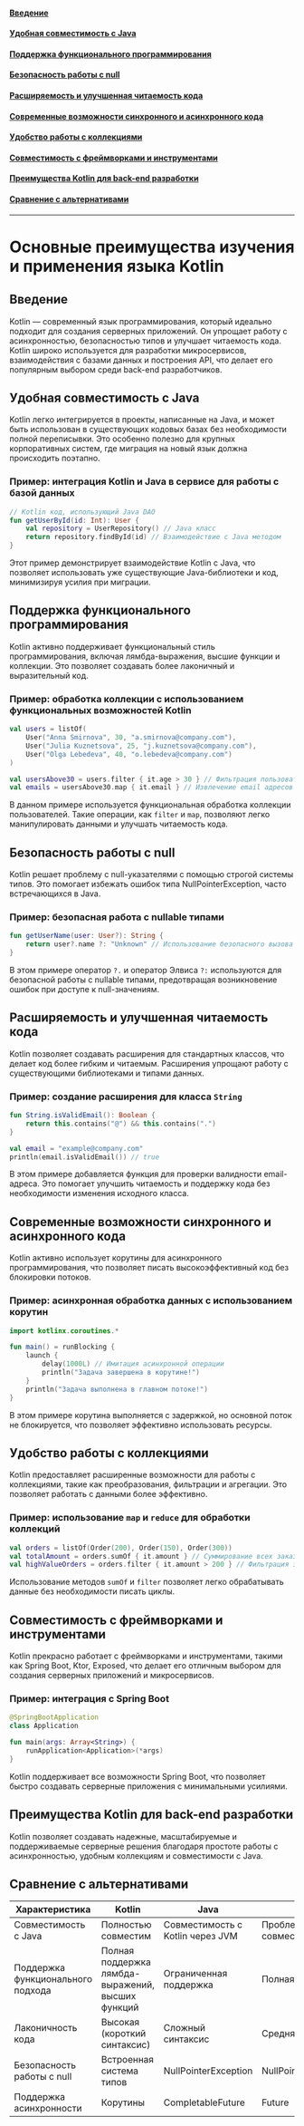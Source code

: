 #### [Введение](#Введение-1)
#### [Удобная совместимость с Java](#Удобная-совместимость-с-java-1)
#### [Поддержка функционального программирования](#Поддержка-функционального-программирования-1)
#### [Безопасность работы с null](#Безопасность-работы-с-null-1)
#### [Расширяемость и улучшенная читаемость кода](#Расширяемость-и-улучшенная-читаемость-кода-1)
#### [Современные возможности синхронного и асинхронного кода](#Современные-возможности-синхронного-и-асинхронного-кода-1)
#### [Удобство работы с коллекциями](#Удобство-работы-с-коллекциями-1)
#### [Совместимость с фреймворками и инструментами](#Совместимость-с-фреймворками-и-инструментами-1)
#### [Преимущества Kotlin для back-end разработки](#Преимущества-Kotlin-для-back-end-разработки-1)
#### [Сравнение с альтернативами](#Сравнение-с-альтернативами-1)

---

# Основные преимущества изучения и применения языка Kotlin

## Введение
Kotlin — современный язык программирования, который идеально подходит для создания серверных приложений. Он упрощает работу с асинхронностью, безопасностью типов и улучшает читаемость кода. Kotlin широко используется для разработки микросервисов, взаимодействия с базами данных и построения API, что делает его популярным выбором среди back-end разработчиков.

## Удобная совместимость с Java
Kotlin легко интегрируется в проекты, написанные на Java, и может быть использован в существующих кодовых базах без необходимости полной переписывки. Это особенно полезно для крупных корпоративных систем, где миграция на новый язык должна происходить поэтапно.

### Пример: интеграция Kotlin и Java в сервисе для работы с базой данных
```kotlin
// Kotlin код, использующий Java DAO
fun getUserById(id: Int): User {
    val repository = UserRepository() // Java класс
    return repository.findById(id) // Взаимодействие с Java методом
}
```
Этот пример демонстрирует взаимодействие Kotlin с Java, что позволяет использовать уже существующие Java-библиотеки и код, минимизируя усилия при миграции.

## Поддержка функционального программирования
Kotlin активно поддерживает функциональный стиль программирования, включая лямбда-выражения, высшие функции и коллекции. Это позволяет создавать более лаконичный и выразительный код.

### Пример: обработка коллекции с использованием функциональных возможностей Kotlin
```kotlin
val users = listOf(
    User("Anna Smirnova", 30, "a.smirnova@company.com"),
    User("Julia Kuznetsova", 25, "j.kuznetsova@company.com"),
    User("Olga Lebedeva", 40, "o.lebedeva@company.com")
)

val usersAbove30 = users.filter { it.age > 30 } // Фильтрация пользователей старше 30 лет
val emails = usersAbove30.map { it.email } // Извлечение email адресов
```
В данном примере используется функциональная обработка коллекции пользователей. Такие операции, как `filter` и `map`, позволяют легко манипулировать данными и улучшать читаемость кода.

## Безопасность работы с null
Kotlin решает проблему с null-указателями с помощью строгой системы типов. Это помогает избежать ошибок типа NullPointerException, часто встречающихся в Java.

### Пример: безопасная работа с nullable типами
```kotlin
fun getUserName(user: User?): String {
    return user?.name ?: "Unknown" // Использование безопасного вызова и оператора Элвиса
}
```
В этом примере оператор `?.` и оператор Элвиса `?:` используются для безопасной работы с nullable типами, предотвращая возникновение ошибок при доступе к null-значениям.

## Расширяемость и улучшенная читаемость кода
Kotlin позволяет создавать расширения для стандартных классов, что делает код более гибким и читаемым. Расширения упрощают работу с существующими библиотеками и типами данных.

### Пример: создание расширения для класса `String`
```kotlin
fun String.isValidEmail(): Boolean {
    return this.contains("@") && this.contains(".")
}

val email = "example@company.com"
println(email.isValidEmail()) // true
```
В этом примере добавляется функция для проверки валидности email-адреса. Это помогает улучшить читаемость и поддержку кода без необходимости изменения исходного класса.

## Современные возможности синхронного и асинхронного кода
Kotlin активно использует корутины для асинхронного программирования, что позволяет писать высокоэффективный код без блокировки потоков.

### Пример: асинхронная обработка данных с использованием корутин
```kotlin
import kotlinx.coroutines.*

fun main() = runBlocking {
    launch {
        delay(1000L) // Имитация асинхронной операции
        println("Задача завершена в корутине!")
    }
    println("Задача выполнена в главном потоке!")
}
```
В этом примере корутина выполняется с задержкой, но основной поток не блокируется, что позволяет эффективно использовать ресурсы.

## Удобство работы с коллекциями
Kotlin предоставляет расширенные возможности для работы с коллекциями, такие как преобразования, фильтрации и агрегации. Это позволяет работать с данными более эффективно.

### Пример: использование `map` и `reduce` для обработки коллекций
```kotlin
val orders = listOf(Order(200), Order(150), Order(300))
val totalAmount = orders.sumOf { it.amount } // Суммирование всех заказов
val highValueOrders = orders.filter { it.amount > 200 } // Фильтрация заказов с суммой больше 200
```
Использование методов `sumOf` и `filter` позволяет легко обрабатывать данные без необходимости писать циклы.

## Совместимость с фреймворками и инструментами
Kotlin прекрасно работает с фреймворками и инструментами, такими как Spring Boot, Ktor, Exposed, что делает его отличным выбором для создания серверных приложений и микросервисов.

### Пример: интеграция с Spring Boot
```kotlin
@SpringBootApplication
class Application

fun main(args: Array<String>) {
    runApplication<Application>(*args)
}
```
Kotlin поддерживает все возможности Spring Boot, что позволяет быстро создавать серверные приложения с минимальными усилиями.

## Преимущества Kotlin для back-end разработки
Kotlin позволяет создавать надежные, масштабируемые и поддерживаемые серверные решения благодаря простоте работы с асинхронностью, удобным коллекциям и совместимости с Java.

## Сравнение с альтернативами

| Характеристика         | Kotlin                           | Java                            | Scala                          |
|------------------------|----------------------------------|---------------------------------|--------------------------------|
| Совместимость с Java   | Полностью совместим              | Совместимость с Kotlin через JVM | Проблемы с совместимостью      |
| Поддержка функционального подхода | Полная поддержка лямбда-выражений, высших функций | Ограниченная поддержка        | Полная поддержка              |
| Лаконичность кода      | Высокая (короткий синтаксис)      | Сложный синтаксис               | Средняя                       |
| Безопасность работы с null | Встроенная система типов       | NullPointerException            | NullPointerException          |
| Поддержка асинхронности | Корутины                         | CompletableFuture               | Future                         |

